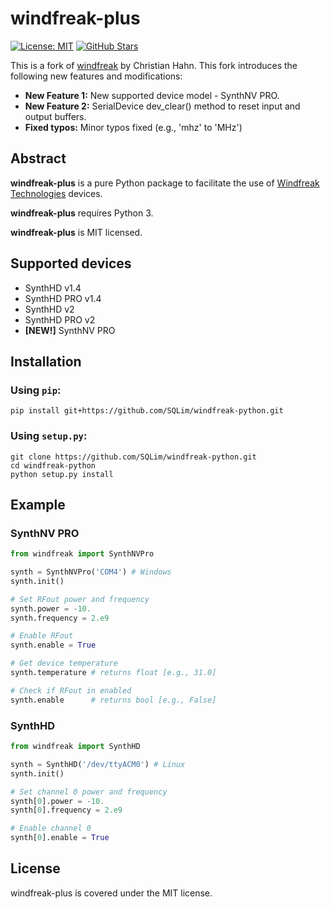 # windfreak-plus

[![License: MIT](https://img.shields.io/badge/License-MIT-yellow.svg)](https://github.com/SQLim/windfreak-python/blob/main/LICENSE)
[![GitHub Stars](https://img.shields.io/github/stars/SQLim/windfreak-plus.svg?style=social&label=Star&maxAge=3600)](https://github.com/SQLim/windfreak-python)

This is a fork of [windfreak](https://github.com/christian-hahn/windfreak-python) by Christian Hahn. This fork introduces the following new features and modifications:

* **New Feature 1:** New supported device model - SynthNV PRO.
* **New Feature 2:** SerialDevice dev_clear() method to reset input and output buffers. 
* **Fixed typos:** Minor typos fixed (e.g., 'mhz' to 'MHz')

## Abstract

**windfreak-plus** is a pure Python package to facilitate the use of [Windfreak Technologies](https://windfreaktech.com) devices.

**windfreak-plus** requires Python 3.

**windfreak-plus** is MIT licensed.

## Supported devices

* SynthHD v1.4
* SynthHD PRO v1.4
* SynthHD v2
* SynthHD PRO v2
* **[NEW!]** SynthNV PRO 

## Installation

### Using `pip`:
```text
pip install git+https://github.com/SQLim/windfreak-python.git
```

### Using `setup.py`:
```text
git clone https://github.com/SQLim/windfreak-python.git
cd windfreak-python
python setup.py install
```

## Example

### SynthNV PRO

```python
from windfreak import SynthNVPro

synth = SynthNVPro('COM4') # Windows 
synth.init()

# Set RFout power and frequency
synth.power = -10.
synth.frequency = 2.e9

# Enable RFout
synth.enable = True

# Get device temperature
synth.temperature # returns float [e.g., 31.0]

# Check if RFout in enabled
synth.enable      # returns bool [e.g., False]
```

### SynthHD

```python
from windfreak import SynthHD

synth = SynthHD('/dev/ttyACM0') # Linux 
synth.init()

# Set channel 0 power and frequency
synth[0].power = -10.
synth[0].frequency = 2.e9

# Enable channel 0
synth[0].enable = True
```

## License
windfreak-plus is covered under the MIT license.
